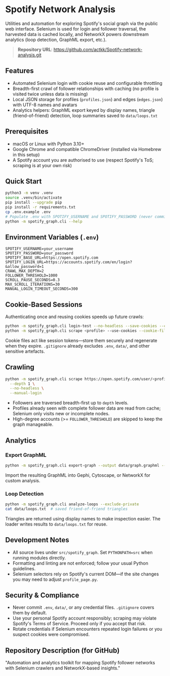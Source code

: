 # Spotify Network Analysis

Utilities and automation for exploring Spotify's social graph via the public web interface. Selenium is used for login and follower traversal, the harvested data is cached locally, and NetworkX powers downstream analytics (loop detection, GraphML export, etc.).

> **Repository URL**: https://github.com/actkk/Spotify-network-analysis.git

## Features
- Automated Selenium login with cookie reuse and configurable throttling
- Breadth-first crawl of follower relationships with caching (no profile is visited twice unless data is missing)
- Local JSON storage for profiles (`profiles.json`) and edges (`edges.json`) with UTF-8 names and avatars
- Analytics helpers: GraphML export keyed by display names, triangle (friend-of-friend) detection, loop summaries saved to `data/loops.txt`

## Prerequisites
- macOS or Linux with Python 3.10+
- Google Chrome and compatible ChromeDriver (installed via Homebrew in this setup)
- A Spotify account you are authorised to use (respect Spotify's ToS; scraping is at your own risk)

## Quick Start
```bash
python3 -m venv .venv
source .venv/bin/activate
pip install --upgrade pip
pip install -r requirements.txt
cp .env.example .env
# Populate .env with SPOTIFY_USERNAME and SPOTIFY_PASSWORD (never commit this file)
python -m spotify_graph.cli --help
```

## Environment Variables (`.env`)
```
SPOTIFY_USERNAME=your_username
SPOTIFY_PASSWORD=your_password
SPOTIFY_BASE_URL=https://open.spotify.com
SPOTIFY_LOGIN_URL=https://accounts.spotify.com/en/login?&allow_password=1
CRAWL_MAX_DEPTH=2
FOLLOWER_THRESHOLD=1000
SCROLL_PAUSE_SECONDS=0.3
MAX_SCROLL_ITERATIONS=30
MANUAL_LOGIN_TIMEOUT_SECONDS=300
```

## Cookie-Based Sessions
Authenticating once and reusing cookies speeds up future crawls:
```bash
python -m spotify_graph.cli login-test --no-headless --save-cookies --cookie-file data/cookies.json
python -m spotify_graph.cli scrape <profile> --use-cookies --cookie-file data/cookies.json --no-headless
```
Cookie files act like session tokens—store them securely and regenerate when they expire. `.gitignore` already excludes `.env`, `data/`, and other sensitive artefacts.

## Crawling
```bash
python -m spotify_graph.cli scrape https://open.spotify.com/user/<profile_id> \
  --depth 1 \
  --no-headless \
  --manual-login
```
- Followers are traversed breadth-first up to `depth` levels.
- Profiles already seen with complete follower data are read from cache; Selenium only visits new or incomplete nodes.
- High-degree accounts (>= `FOLLOWER_THRESHOLD`) are skipped to keep the graph manageable.

## Analytics
### Export GraphML
```bash
python -m spotify_graph.cli export-graph --output data/graph.graphml --exclude-private
```
Import the resulting GraphML into Gephi, Cytoscape, or NetworkX for custom analysis.

### Loop Detection
```bash
python -m spotify_graph.cli analyze-loops --exclude-private
cat data/loops.txt  # saved friend-of-friend triangles
```
Triangles are returned using display names to make inspection easier. The loader writes results to `data/loops.txt` for reuse.

## Development Notes
- All source lives under `src/spotify_graph`. Set `PYTHONPATH=src` when running modules directly.
- Formatting and linting are not enforced; follow your usual Python guidelines.
- Selenium selectors rely on Spotify's current DOM—if the site changes you may need to adjust `profile_page.py`.

## Security & Compliance
- Never commit `.env`, `data/`, or any credential files. `.gitignore` covers them by default.
- Use your personal Spotify account responsibly; scraping may violate Spotify's Terms of Service. Proceed only if you accept that risk.
- Rotate credentials if Selenium encounters repeated login failures or you suspect cookies were compromised.

## Repository Description (for GitHub)
"Automation and analytics toolkit for mapping Spotify follower networks with Selenium crawlers and NetworkX-based insights."
